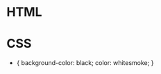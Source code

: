 # HTML

<!doctype html>
<html class="no-js" lang="">
  <head>
    <meta charset="utf-8" />
    <meta name="viewport" content="width=device-width, initial-scale=1" />
    <title>----</title>
    <link rel="stylesheet" href="" />
    <meta name="description" content="" />
  </head>

  <body>
    <script src="">
    </script>
  </body>
</html>

# CSS

- {
  background-color: black;
  color: whitesmoke;
  }
